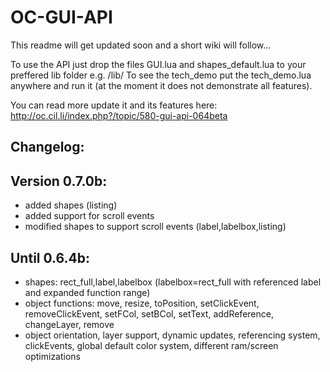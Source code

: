 # OC-GUI-API

This readme will get updated soon and a short wiki will follow...

To use the API just drop the files GUI.lua and shapes_default.lua to your preffered lib folder e.g. /lib/
To see the tech_demo put the tech_demo.lua anywhere and run it (at the moment it does not demonstrate all features).

You can read more update it and its features here: http://oc.cil.li/index.php?/topic/580-gui-api-064beta


Changelog:
--------------------------------------------------------------------


Version 0.7.0b:
----------------------------------------
- added shapes (listing)
- added support for scroll events
- modified shapes to support scroll events (label,labelbox,listing)

Until 0.6.4b:
----------------------------------------
- shapes: rect_full,label,labelbox (labelbox=rect_full with referenced label and expanded function range)
- object functions: move, resize, toPosition, setClickEvent, removeClickEvent, setFCol, setBCol, setText, addReference, changeLayer, remove
- object orientation, layer support, dynamic updates, referencing system, clickEvents, global default color system, different ram/screen optimizations
